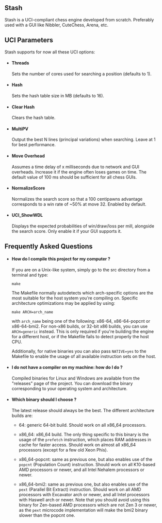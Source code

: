 
## Stash

Stash is a UCI-compliant chess engine developed from scratch. Preferably used
with a GUI like Nibbler, CuteChess, Arena, etc.

## UCI Parameters

Stash supports for now all these UCI options:

  * #### Threads
    Sets the number of cores used for searching a position (defaults to 1).

  * #### Hash
    Sets the hash table size in MB (defaults to 16).

  * #### Clear Hash
    Clears the hash table.

  * #### MultiPV
    Output the best N lines (principal variations) when searching.
    Leave at 1 for best performance.

  * #### Move Overhead
    Assumes a time delay of x milliseconds due to network and GUI overheads.
    Increase it if the engine often loses games on time. The default value
    of 100 ms should be sufficient for all chess GUIs.

  * #### NormalizeScore
    Normalizes the search score so that a 100 centipawns advantage corresponds
    to a win rate of ~50% at move 32. Enabled by default.

  * #### UCI\_ShowWDL
    Displays the expected probabilities of win/draw/loss per mill, alongside
    the search score. Only enable it if your GUI supports it.

## Frequently Asked Questions

  * #### How do I compile this project for my computer ?
    If you are on a Unix-like system, simply go to the src directory from a
    terminal and type:
    ```
    make
    ```
    The Makefile normally autodetects which arch-specific options are the most
    suitable for the host system you're compiling on. Specific architecture
    optimizations may be applied by using:
    ```
    make ARCH=arch_name
    ```
    with `arch_name` being one of the following: x86-64, x86-64-popcnt or
    x86-64-bmi2. For non-x86 builds, or 32-bit x86 builds, you can use
    `ARCH=generic` instead. This is only required if you're building the engine
    for a different host, or if the Makefile fails to detect properly the host
    CPU.

    Additionally, for native binaries you can also pass `NATIVE=yes` to the
    Makefile to enable the usage of all available instruction sets on the host.

  * #### I do not have a compiler on my machine: how do I do ?
    Compiled binaries for Linux and Windows are available from the "releases"
    page of the project. You can download the binary corresponding to your
    operating system and architecture.

  * #### Which binary should I choose ?
    The latest release should always be the best. The different architecture
    builds are:
      - 64: generic 64-bit build. Should work on all x86_64 processors.

      - x86_64: x86_64 build. The only thing specific to this binary is the
        usage of the `prefetch` instruction, which places RAM addresses in
        cache for faster access. Should work on almost all x86_64 processors
        (except for a few old Xeon Phis).

      - x86_64-popcnt: same as previous one, but also enables use of the
        `popcnt` (Population Count) instruction. Should work on all K10-based
        AMD processors or newer, and all Intel Nehalem processors or newer.

      - x86_64-bmi2: same as previous one, but also enables use of the `pext`
        (Parallel Bit Extract) instruction. Should work on all AMD
        processors with Excavator arch or newer, and all Intel processors with
        Haswell arch or newer. Note that you should avoid using this binary for
        Zen-based AMD processors which are not Zen 3 or newer, as the `pext`
        microcode implementation will make the bmi2 binary slower than the
        popcnt one.

